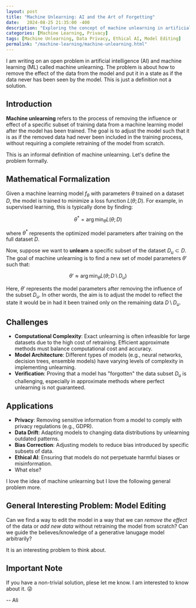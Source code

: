 ```yaml
---
layout: post
title: "Machine Unlearning: AI and the Art of Forgetting"
date:   2024-08-25 21:35:00 -400
description: "Exploring the concept of machine unlearning in artificial intelligence and its implications for data privacy and ethical AI."
categories: [Machine Learning, Privacy]
tags: [Machine Unlearning, Data Privacy, Ethical AI, Model Editing]
permalink: "/machine-learning/machine-unlearning.html"
---
```


I am writing on an open problem in artificial intelligence (AI) and machine learning (ML) called machine unlearning. The problem is about how to remove the effect of the data from the model and put it in a state as if the data never has been seen by the model. This is just a definition not a solution.

## Introduction

**Machine unlearning** refers to the process of removing the influence or effect of a specific subset of training data from a machine learning model after the model has been trained.
The goal is to adjust the model such that it is as if the removed data had never been included in the training process, without requiring a complete retraining of the model from scratch.

This is an informal definition of machine unlearning.
Let's define the problem formally.

## Mathematical Formalization

Given a machine learning model $f_\theta$ with parameters $\theta$ trained on a dataset $D$, the model is trained to minimize a loss function $L(\theta; D)$.
For example, in supervised learning, this is typically done by finding:

$$
\theta^* = \arg \min_{\theta} L(\theta; D)
$$

where $\theta^*$ represents the optimized model parameters after training on the full dataset $D$.

Now, suppose we want to **unlearn** a specific subset of the dataset $D_u \subset D$.
The goal of machine unlearning is to find a new set of model parameters $\theta'$ such that:

$$
\theta' \approx \arg \min_{\theta} L(\theta; D \setminus D_u)
$$

Here, $\theta'$ represents the model parameters after removing the influence of the subset $D_u$. In other words, the aim is to adjust the model to reflect the state it would be in had it been trained only on the remaining data $D \setminus D_u$.

## Challenges

- **Computational Complexity**: Exact unlearning is often infeasible for large datasets due to the high cost of retraining. Efficient approximate methods must balance computational cost and accuracy.
- **Model Architecture**: Different types of models (e.g., neural networks, decision trees, ensemble models) have varying levels of complexity in implementing unlearning.
- **Verification**: Proving that a model has "forgotten" the data subset $D_u$ is challenging, especially in approximate methods where perfect unlearning is not guaranteed.

## Applications

- **Privacy**: Removing sensitive information from a model to comply with privacy regulations (e.g., GDPR).
- **Data Drift**: Adapting models to changing data distributions by unlearning outdated patterns.
- **Bias Correction**: Adjusting models to reduce bias introduced by specific subsets of data.
- **Ethical AI**: Ensuring that models do not perpetuate harmful biases or misinformation.
- What else?

I love the idea of machine unlearning but I love the following general problem more.

## General Interesting Problem: Model Editing

Can we find a way to edit the model in a way that we can *remove the effect* of the data or *add new data* without retraining the model from scratch?
Can we guide the believes/knowledge of a generative lanugage model arbitrarily?

It is an interesting problem to think about.

## Important Note

If you have a non-trivial solution, plese let me know. I am interested to know about it. 😜

-- Ali
